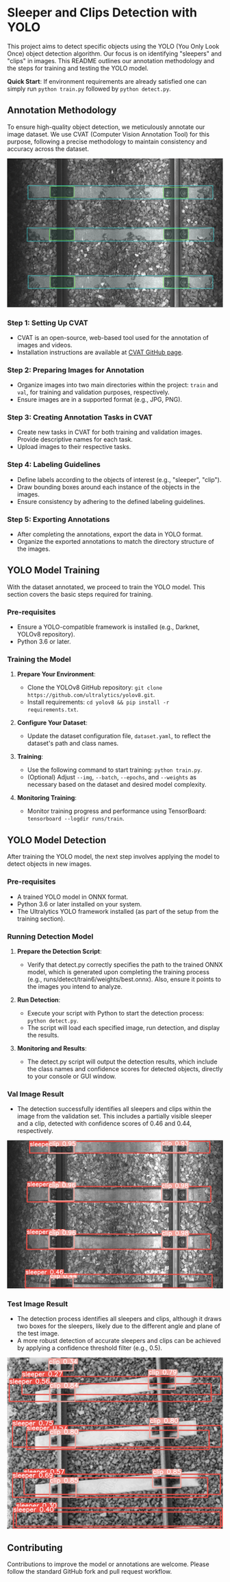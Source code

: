# Sleeper and Clips Detection with YOLO

This project aims to detect specific objects using the YOLO (You Only Look Once) object detection algorithm. Our focus is on identifying "sleepers" and "clips" in images. This README outlines our annotation methodology and the steps for training and testing the YOLO model.

**Quick Start**:
If environment requirements are already satisfied one can simply run `python train.py` followed by `python detect.py`.

## Annotation Methodology

To ensure high-quality object detection, we meticulously annotate our image dataset. We use CVAT (Computer Vision Annotation Tool) for this purpose, following a precise methodology to maintain consistency and accuracy across the dataset.

![Annotation Demo Image](demo_images/annotation-demo.png)

### Step 1: Setting Up CVAT

- CVAT is an open-source, web-based tool used for the annotation of images and videos.
- Installation instructions are available at [CVAT GitHub page](https://github.com/openvinotoolkit/cvat).

### Step 2: Preparing Images for Annotation

- Organize images into two main directories within the project: `train` and `val`, for training and validation purposes, respectively.
- Ensure images are in a supported format (e.g., JPG, PNG).

### Step 3: Creating Annotation Tasks in CVAT

- Create new tasks in CVAT for both training and validation images. Provide descriptive names for each task.
- Upload images to their respective tasks.

### Step 4: Labeling Guidelines

- Define labels according to the objects of interest (e.g., "sleeper", "clip").
- Draw bounding boxes around each instance of the objects in the images.
- Ensure consistency by adhering to the defined labeling guidelines.

### Step 5: Exporting Annotations

- After completing the annotations, export the data in YOLO format.
- Organize the exported annotations to match the directory structure of the images.

## YOLO Model Training

With the dataset annotated, we proceed to train the YOLO model. This section covers the basic steps required for training.

### Pre-requisites

- Ensure a YOLO-compatible framework is installed (e.g., Darknet, YOLOv8 repository).
- Python 3.6 or later.

### Training the Model

1. **Prepare Your Environment**:
   - Clone the YOLOv8 GitHub repository: `git clone https://github.com/ultralytics/yolov8.git`.
   - Install requirements: `cd yolov8 && pip install -r requirements.txt`.

2. **Configure Your Dataset**:
   - Update the dataset configuration file, `dataset.yaml`, to reflect the dataset's path and class names.

3. **Training**:
   - Use the following command to start training: `python train.py`.
   - (Optional) Adjust `--img`, `--batch`, `--epochs`, and `--weights` as necessary based on the dataset and desired model complexity.

4. **Monitoring Training**:
   - Monitor training progress and performance using TensorBoard: `tensorboard --logdir runs/train`.

## YOLO Model Detection
After training the YOLO model, the next step involves applying the model to detect objects in new images.

### Pre-requisites
   - A trained YOLO model in ONNX format.
   - Python 3.6 or later installed on your system.
   - The Ultralytics YOLO framework installed (as part of the setup from the training section).

### Running Detection Model

1. **Prepare the Detection Script**:

   - Verify that detect.py correctly specifies the path to the trained ONNX model, which is generated upon completing the training process (e.g., runs/detect/train6/weights/best.onnx). Also, ensure it points to the images you intend to analyze. 

3. **Run Detection**:
   - Execute your script with Python to start the detection process: `python detect.py`.
   - The script will load each specified image, run detection, and display the results. 

4. **Monitoring and Results**:
   - The detect.py script will output the detection results, which include the class names and confidence scores for detected objects, directly to your console or GUI window.

### Val Image Result

- The detection successfully identifies all sleepers and clips within the image from the validation set. This includes a partially visible sleeper and a clip, detected with confidence scores of 0.46 and 0.44, respectively.

![Val Result Demo Image](demo_images/val-result.png)

### Test Image Result

- The detection process identifies all sleepers and clips, although it draws two boxes for the sleepers, likely due to the different angle and plane of the test image.
- A more robust detection of accurate sleepers and clips can be achieved by applying a confidence threshold filter (e.g., 0.5).

![Test Result Demo Image](demo_images/test-result.png)


## Contributing

Contributions to improve the model or annotations are welcome. Please follow the standard GitHub fork and pull request workflow.